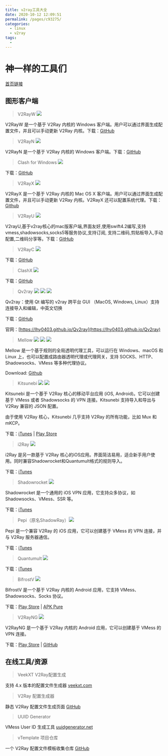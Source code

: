 ```yaml
---
title: v2ray工具大全
date: 2020-10-12 12:09:51
permalink: /pages/c93275/
categories:
  - linux
  - v2ray
tags:
  - 
---
```

# 神一样的工具们

[首页链接](https://www.v2ray.com/awesome/tools.html)



## [](#windows)图形客户端

> V2RayW ![](https://www.v2ray.com/resources/win.svg)

V2RayW 是一个基于 V2Ray 内核的 Windows 客户端。用户可以通过界面生成配置文件，并且可以手动更新 V2Ray 内核。下载：[GitHub](https://github.com/Cenmrev/V2RayW)

> V2RayN ![](https://www.v2ray.com/resources/win.svg)

V2RayN 是一个基于 V2Ray 内核的 Windows 客户端。下载：[GitHub](https://github.com/2dust/v2rayN)

> Clash for Windows ![](https://www.v2ray.com/resources/win.svg)

下载：[GitHub](https://github.com/Fndroid/clash_for_windows_pkg)

> V2RayX ![](https://www.v2ray.com/resources/apple.svg)

V2RayX 是一个基于 V2Ray 内核的 Mac OS X 客户端。用户可以通过界面生成配置文件，并且可以手动更新 V2Ray 内核。V2RayX 还可以配置系统代理。下载：[Github](https://github.com/Cenmrev/V2RayX)

> V2RayU ![](https://www.v2ray.com/resources/apple.svg)

V2rayU,基于v2ray核心的mac版客户端,界面友好,使用swift4.2编写,支持vmess,shadowsocks,socks5等服务协议,支持订阅, 支持二维码,剪贴板导入,手动配置,二维码分享等。下载：[GitHub](https://github.com/yanue/V2rayU)

> V2RayC ![](https://www.v2ray.com/resources/apple.svg)

下载：[GitHub](https://github.com/gssdromen/V2RayC)

> ClashX ![](https://www.v2ray.com/resources/apple.svg)

下载：[GitHub](https://github.com/yichengchen/clashX)

> Qv2ray ![](https://www.v2ray.com/resources/win.svg) ![](https://www.v2ray.com/resources/apple.svg) ![](https://www.v2ray.com/resources/linux.svg)

Qv2ray：使用 Qt 编写的 v2ray 跨平台 GUI （MacOS, Windows, Linux）支持连接导入和编辑，中英文切换

下载：[GitHub](https://github.com/lhy0403/Qv2ray)

官网：[https://lhy0403.github.io/Qv2ray](https://lhy0403.github.io/Qv2ray)

> Mellow ![](https://www.v2ray.com/resources/win.svg) ![](https://www.v2ray.com/resources/apple.svg) ![](https://www.v2ray.com/resources/linux.svg)

Mellow 是一个基于规则的全局透明代理工具，可以运行在 Windows、macOS 和 Linux 上，也可以配置成路由器透明代理或代理网关，支持 SOCKS、HTTP、Shadowsocks、VMess 等多种代理协议。

Download: [Github](https://github.com/mellow-io/mellow)

> Kitsunebi ![](https://www.v2ray.com/resources/ios.svg) ![](https://www.v2ray.com/resources/android.svg)

Kitsunebi 是一个基于 V2Ray 核心的移动平台应用 (iOS, Android)。它可以创建基于 VMess 或者 Shadowsocks 的 VPN 连接。Kitsunebi 支持导入和导出与 V2Ray 兼容的 JSON 配置。

由于使用 V2Ray 核心，Kitsunebi 几乎支持 V2Ray 的所有功能，比如 Mux 和 mKCP。

下载：[iTunes](https://itunes.apple.com/us/app/kitsunebi-proxy-utility/id1446584073?mt=8) | [Play Store](https://play.google.com/store/apps/details?id=fun.kitsunebi.kitsunebi4android&hl=en_US)

> i2Ray ![](https://www.v2ray.com/resources/ios.svg)

i2Ray 是另一款基于 V2Ray 核心的iOS应用。界面简洁易用，适合新手用户使用。同时兼容Shadowrocket和Quantumult格式的规则导入。

下载：[iTunes](https://itunes.apple.com/us/app/i2ray/id1445270056?mt=8)

> Shadowrocket ![](https://www.v2ray.com/resources/ios.svg)

Shadowrocket 是一个通用的 iOS VPN 应用，它支持众多协议，如 Shadowsocks、VMess、SSR 等。

下载：[iTunes](https://itunes.apple.com/us/app/shadowrocket/id932747118?mt=8)

> Pepi（原名ShadowRay）![](https://www.v2ray.com/resources/ios.svg)

Pepi 是一个兼容 V2Ray 的 iOS 应用，它可以创建基于 VMess 的 VPN 连接，并与 V2Ray 服务器通信。

下载：[iTunes](https://itunes.apple.com/us/app/pepi/id1283082051?mt=8)

> Quantumult ![](https://www.v2ray.com/resources/ios.svg)

下载：[iTunes](https://itunes.apple.com/us/app/quantumult/id1252015438?mt=8)

> BifrostV ![](https://www.v2ray.com/resources/android.svg)

BifrostV 是一个基于 V2Ray 内核的 Android 应用，它支持 VMess、Shadowsocks、Socks 协议。

下载：[Play Store](https://play.google.com/store/apps/details?id=com.github.dawndiy.bifrostv) | [APK Pure](https://apkpure.com/bifrostv/com.github.dawndiy.bifrostv)

> V2RayNG ![](https://www.v2ray.com/resources/android.svg)

V2RayNG 是一个基于 V2Ray 内核的 Android 应用，它可以创建基于 VMess 的 VPN 连接。

下载：[Play Store](https://play.google.com/store/apps/details?id=com.v2ray.ang) | [GitHub](https://github.com/2dust/v2rayNG)

## [](#online)在线工具/资源

> VeekXT V2Ray配置生成

支持 4.x 版本的配置文件生成器 [veekxt.com](https://www.veekxt.com/utils/v2ray_gen)

> V2Ray 配置生成器

静态 V2Ray 配置文件生成页面 [GitHub](https://github.com/htfy96/v2ray-config-gen)

> UUID Generator

VMess User ID 生成工具 [uuidgenerator.net](https://www.uuidgenerator.net)

> vTemplate 项目仓库

一个 V2Ray 配置文件模板收集仓库 [GitHub](https://github.com/KiriKira/vTemplate)
